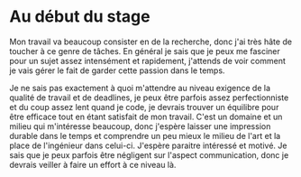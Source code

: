 # Au début du stage
Mon travail va beaucoup consister en de la recherche, donc j'ai très hâte de toucher à ce genre de tâches. En général je sais que je peux me fasciner pour un sujet assez intensément et rapidement, j'attends de voir comment je vais gérer le fait de garder cette passion dans le temps.

Je ne sais pas exactement à quoi m'attendre au niveau exigence de la qualité de travail et de deadlines, je peux être parfois assez perfectionniste et du coup assez lent quand je code, je devrais trouver un équilibre pour être efficace tout en étant satisfait de mon travail. 
C'est un domaine et un milieu qui m'intéresse beaucoup, donc j'espère laisser une impression durable dans le temps et comprendre un peu mieux le milieu de l'art et la place de l'ingénieur dans celui-ci. 
J'espère paraitre intéressé et motivé. Je sais que je peux parfois être négligent sur l'aspect communication, donc je devrais veiller à faire un effort à ce niveau là. 
